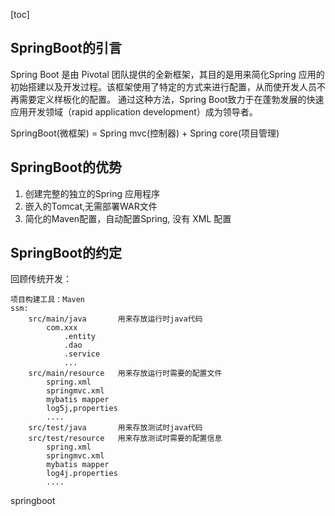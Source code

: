 [toc]

## SpringBoot的引言

Spring Boot 是由 Pivotal 团队提供的全新框架，其目的是用来简化Spring 应用的初始搭建以及开发过程。该框架使用了特定的方式来进行配置，从而使开发人员不再需要定义样板化的配置。 通过这种方法，Spring Boot致力于在蓬勃发展的快速应用开发领域（rapid application development）成为领导者。



SpringBoot(微框架) = Spring mvc(控制器) + Spring core(项目管理)



## SpringBoot的优势

1. 创建完整的独立的Spring 应用程序
2. 嵌入的Tomcat,无需部署WAR文件
3. 简化的Maven配置，自动配置Spring, 没有 XML 配置



## SpringBoot的约定

 回顾传统开发：

```
项目构建工具：Maven
ssm:
	src/main/java		用来存放运行时java代码
		com.xxx
			.entity
			.dao
			.service
			...
	src/main/resource	用来存放运行时需要的配置文件
    	spring.xml
    	springmvc.xml
    	mybatis mapper
    	log5j,properties
    	....
	src/test/java		用来存放测试时java代码
    src/test/resource	用来存放测试时需要的配置信息
    	spring.xml
    	springmvc.xml
    	mybatis mapper
    	log4j.properties
    	....
```



springboot

